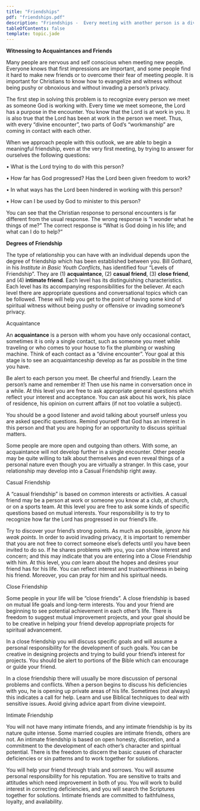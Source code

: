 ```yaml
---
title: "Friendships"
pdf: "friendships.pdf"
description: "Friendships -  Every meeting with another person is a divine encounter."
tableOfContents: false
template: topic.jade
---
```


**Witnessing to Acquaintances and Friends**

Many people are nervous and self conscious when meeting new people.
Everyone knows that first impressions are important, and some people
find it hard to make new friends or to overcome their fear of meeting
people. It is important for Christians to know how to evangelize and
witness without being pushy or obnoxious and without invading a person’s
privacy.

The first step in solving this problem is to recognize every person we
meet as someone God is working with. Every time we meet someone, the
Lord has a purpose in the encounter. You know that the Lord is at work
in you. It is also true that the Lord has been at work in the person we
meet. Thus, with every “divine encounter”, two parts of God’s
“workmanship” are coming in contact with each other.

When we approach people with this outlook, we are able to begin a
meaningful friendship, even at the very first meeting, by trying to
answer for ourselves the following questions:

• What is the Lord trying to do with this person?

• How far has God progressed? Has the Lord been given freedom to work?

• In what ways has the Lord been hindered in working with this person?

• How can I be used by God to minister to this person?

You can see that the Christian response to personal encounters is far
different from the usual response. The wrong response is “I wonder what
he things of me?” The correct response is “What is God doing in his
life; and what can I do to help?”

**Degrees of Friendship**

The type of relationship you can have with an individual depends upon
the degree of friendship which has been established between you. Bill
Gothard, in his *Institute in Basic Youth Conflicts*, has identified
four “Levels of Friendship”. They are (1) **acquaintance**, (2) **casual
friend**, (3) **close friend**, and (4) **intimate friend**. Each level
has its distinguishing characteristics. Each level has its accompanying
responsibilities for the believer. At each level there are appropriate
questions and conversational topics which can be followed. These will
help you get to the point of having some kind of spiritual witness
without being pushy or offensive or invading someone’s privacy.

Acquaintance

An **acquaintance** is a person with whom you have only occasional
contact, sometimes it is only a single contact, such as someone you meet
while traveling or who comes to your house to fix the plumbing or
washing machine. Think of each contact as a “divine encounter”. Your
goal at this stage is to see an acquaintanceship develop as far as
possible in the time you have.

Be alert to each person you meet. Be cheerful and friendly. Learn the
person’s name and remember it! Then use his name in conversation once in
a while. At this level you are free to ask appropriate general questions
which reflect your interest and acceptance. You can ask about his work,
his place of residence, his opinion on current affairs (if not too
volatile a subject).

You should be a good listener and avoid talking about yourself unless
you are asked specific questions. Remind yourself that God has an
interest in this person and that you are hoping for an opportunity to
discuss spiritual matters.

Some people are more open and outgoing than others. With some, an
acquaintance will not develop further in a single encounter. Other
people may be quite willing to talk about themselves and even reveal
things of a personal nature even though you are virtually a stranger. In
this case, your relationship may develop into a Casual Friendship right
away.

Casual Friendship

A “casual friendship” is based on common interests or activities. A
casual friend may be a person at work or someone you know at a club, at
church, or on a sports team. At this level you are free to ask some
kinds of specific questions based on mutual interests. Your
responsibility is to try to recognize how far the Lord has progressed in
our friend’s life.

Try to discover your friend’s strong points. As much as possible,
*ignore his weak points*. In order to avoid invading privacy, it is
important to remember that you are not free to correct someone else’s
defects until you have been invited to do so. If he shares problems with
you, you can show interest and concern; and this may indicate that you
are entering into a Close Friendship with him. At this level, you *can*
learn about the hopes and desires your friend has for his life. You can
reflect interest and trustworthiness in being his friend. Moreover, you
can pray for him and his spiritual needs.

Close Friendship

Some people in your life will be “close friends”. A close friendship is
based on mutual life goals and long-term interests. You and your friend
are beginning to see potential achievement in each other’s life. There
is freedom to suggest mutual improvement projects, and your goal should
be to be creative in helping your friend develop appropriate projects
for spiritual advancement.

In a close friendship you will discuss specific goals and will assume a
personal responsibility for the development of such goals. You can be
creative in designing projects and trying to build your friend’s
interest for projects. You should be alert to portions of the Bible
which can encourage or guide your friend.

In a close friendship there will usually be more discussion of personal
problems and conflicts. When a person begins to discuss his deficiencies
with you, he is opening up private areas of his life. Sometimes (not
always) this indicates a call for help. Learn and use Biblical
techniques to deal with sensitive issues. Avoid giving advice apart from
divine viewpoint.

Intimate Friendship

You will not have many intimate friends, and any intimate friendship is
by its nature quite intense. Some married couples are intimate friends,
others are not. An intimate friendship is based on open honesty,
discretion, and a commitment to the development of each other’s
character and spiritual potential. There is the freedom to discern the
basic causes of character deficiencies or sin patterns and to work
together for solutions.

You will help your friend through trials and sorrows. You will assume
personal responsibility for his reputation. You are sensitive to traits
and attitudes which need improvement in both of you. You will work to
build interest in correcting deficiencies, and you will search the
Scriptures together for solutions. Intimate friends are committed to
faithfulness, loyalty, and availability.

